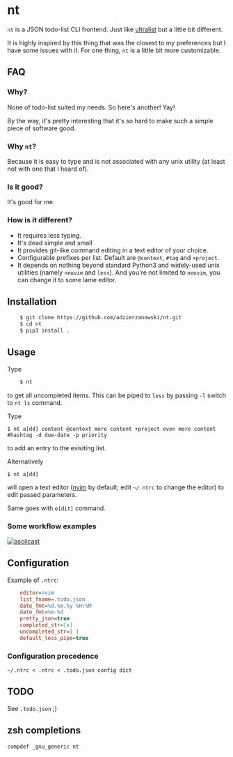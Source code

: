 # nt

`nt` is a JSON todo-list CLI frontend. Just like
[ultralist](https://github.com/ultralist/ultralist) but a little bit different.

It is highly inspired by this thing that was the closest to my preferences
but I have some issues with it. For one thing, `nt` is a little bit more
customizable.

## FAQ

### Why?

None of todo-list suited my needs. So here's another! Yay!

By the way, it's pretty interesting that it's so hard to make such a simple
piece of software good.

### Why `nt`?

Because it is easy to type and is not associated with any unix utility
(at least not with one that I heard of).

### Is it good?

It's good for me.

### How is it different?

* It requires less typing.
* It's dead simple and small
* It provides git-like command editing in a text editor of your choice.
* Configurable prefixes per list. Default are `@context`, `#tag` and `+project`.
* It depends on nothing beyond standard Python3 and widely-used unix
utilities (namely `neovim` and `less`). And you're not limited to `neovim`,
you can change it to some lame editor.

## Installation

```bash
    $ git clone https://github.com/adzierzanowski/nt.git
    $ cd nt
    $ pip3 install .
```

## Usage

Type

```bash
    $ nt
```

to get all uncompleted items. This can be piped to `less` by passing `-l`
switch to `nt ls` command.

Type

    $ nt a[dd] content @context more content +project even more content #hashtag -d due-date -p priority

to add an entry to the exisiting list.

Alternatively

    $ nt a[dd]

will open a text editor ([nvim](https://github.com/neovim/neovim) by default;
edit `~/.ntrc` to change the editor) to edit passed parameters.

Same goes with `e[dit]` command.

### Some workflow examples

[![asciicast](https://asciinema.org/a/AzMcet2kVExAoxHtKhngTob5n.svg)](https://asciinema.org/a/AzMcet2kVExAoxHtKhngTob5n)

## Configuration

Example of `.ntrc`:

```ini
    editor=nvim
    list_fname=.todo.json
    date_fmt=%d.%m.%y %H:%M
    date_fmt=%m-%d
    pretty_json=true
    completed_str=[x]
    uncompleted_str=[ ]
    default_less_pipe=true
```

### Configuration precedence

    ~/.ntrc < .ntrc < .todo.json config dict

## TODO

See `.todo.json` ;)

## zsh completions

    compdef _gnu_generic nt
